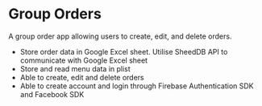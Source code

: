 # Group Orders
A group order app allowing users to create, edit, and delete orders.

<ul>
<li>Store order data in Google Excel sheet. Utilise SheedDB API to communicate with Google Excel sheet</li>
<li>Store and read menu data in plist</li>
<li>Able to create, edit and delete orders</li>
<li>Able to create account and login through Firebase Authentication SDK and Facebook SDK</li>
</ul>

